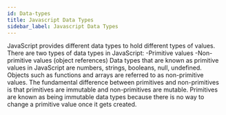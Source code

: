 ```yaml
---
id: Data-types
title: Javascript Data Types
sidebar_label: Javascript Data Types
---
```


JavaScript provides different data types to hold different types of values. There are two types of data types in JavaScript:
-Primitive values
-Non-primitive values (object references)
Data types that are known as primitive values in JavaScript are numbers, strings, booleans, null, undefined. Objects such as functions and arrays are referred to as non-primitive values.
The fundamental difference between primitives and non-primitives is that primitives are immutable and non-primitives are mutable.
Primitives are known as being immutable data types because there is no way to change a primitive value once it gets created.